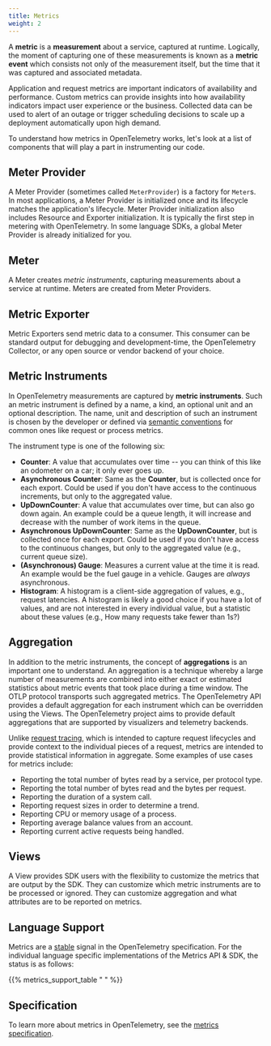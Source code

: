 ```yaml
---
title: Metrics
weight: 2
---
```


A **metric** is a **measurement** about a service, captured at runtime.
Logically, the moment of capturing one of these measurements is known as a
**metric event** which consists not only of the measurement itself, but the time
that it was captured and associated metadata.

Application and request metrics are important indicators of availability and
performance. Custom metrics can provide insights into how availability
indicators impact user experience or the business. Collected data can be used to
alert of an outage or trigger scheduling decisions to scale up a deployment
automatically upon high demand.

To understand how metrics in OpenTelemetry works, let's look at a list of
components that will play a part in instrumenting our code.

## Meter Provider

A Meter Provider (sometimes called `MeterProvider`) is a factory for `Meter`s.
In most applications, a Meter Provider is initialized once and its lifecycle
matches the application's lifecycle. Meter Provider initialization also includes
Resource and Exporter initialization. It is typically the first step in metering
with OpenTelemetry. In some language SDKs, a global Meter Provider is already
initialized for you.

## Meter

A Meter creates _metric instruments_, capturing measurements about a service at
runtime. Meters are created from Meter Providers.

## Metric Exporter

Metric Exporters send metric data to a consumer. This consumer can be standard
output for debugging and development-time, the OpenTelemetry Collector, or any
open source or vendor backend of your choice.

## Metric Instruments

In OpenTelemetry measurements are captured by **metric instruments**. Such an
metric instrument is defined by a name, a kind, an optional unit and an optional
description. The name, unit and description of such an instrument is chosen by
the developer or defined via
[semantic conventions](/docs/specs/otel/metrics/semantic_conventions/) for
common ones like request or process metrics.

The instrument type is one of the following six:

- **Counter**: A value that accumulates over time -- you can think of this like
  an odometer on a car; it only ever goes up.
- **Asynchronous Counter**: Same as the **Counter**, but is collected once for
  each export. Could be used if you don't have access to the continuous
  increments, but only to the aggregated value.
- **UpDownCounter**: A value that accumulates over time, but can also go down
  again. An example could be a queue length, it will increase and decrease with
  the number of work items in the queue.
- **Asynchronous UpDownCounter**: Same as the **UpDownCounter**, but is
  collected once for each export. Could be used if you don't have access to the
  continuous changes, but only to the aggregated value (e.g., current queue
  size).
- **(Asynchronous) Gauge**: Measures a current value at the time it is read. An
  example would be the fuel gauge in a vehicle. Gauges are _always_
  asynchronous.
- **Histogram**: A histogram is a client-side aggregation of values, e.g.,
  request latencies. A histogram is likely a good choice if you have a lot of
  values, and are not interested in every individual value, but a statistic
  about these values (e.g., How many requests take fewer than 1s?)

## Aggregation

In addition to the metric instruments, the concept of **aggregations** is an
important one to understand. An aggregation is a technique whereby a large
number of measurements are combined into either exact or estimated statistics
about metric events that took place during a time window. The OTLP protocol
transports such aggregated metrics. The OpenTelemetry API provides a default
aggregation for each instrument which can be overridden using the Views. The
OpenTelemetry project aims to provide default aggregations that are supported by
visualizers and telemetry backends.

Unlike [request tracing](/docs/concepts/signals/traces/), which is intended to
capture request lifecycles and provide context to the individual pieces of a
request, metrics are intended to provide statistical information in aggregate.
Some examples of use cases for metrics include:

- Reporting the total number of bytes read by a service, per protocol type.
- Reporting the total number of bytes read and the bytes per request.
- Reporting the duration of a system call.
- Reporting request sizes in order to determine a trend.
- Reporting CPU or memory usage of a process.
- Reporting average balance values from an account.
- Reporting current active requests being handled.

## Views

A View provides SDK users with the flexibility to customize the metrics that are
output by the SDK. They can customize which metric instruments are to be
processed or ignored. They can customize aggregation and what attributes are to
be reported on metrics.

## Language Support

Metrics are a [stable](/docs/specs/otel/versioning-and-stability/#stable) signal
in the OpenTelemetry specification. For the individual language specific
implementations of the Metrics API & SDK, the status is as follows:

{{% metrics_support_table " " %}}

## Specification

To learn more about metrics in OpenTelemetry, see the
[metrics specification](/docs/specs/otel/overview/#metric-signal).
